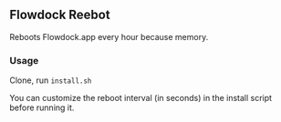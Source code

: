 ## Flowdock Reebot

Reboots Flowdock.app every hour because memory.

### Usage
Clone, run `install.sh`

You can customize the reboot interval (in seconds) in the install script before running it.
